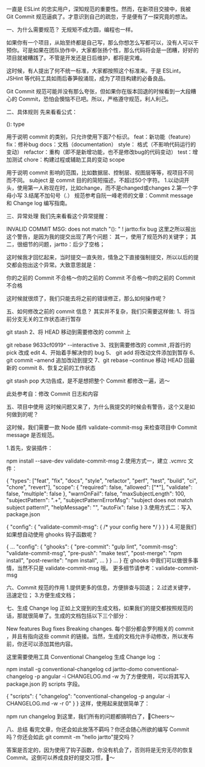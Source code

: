 一直是 ESLint 的忠实用户，深知规范的重要性。然而，在新项目交接中，我被 Git Commit 规范逼疯了。才意识到自己的疏忽，于是便有了一探究竟的想法。

一、为什么需要规范？
无规矩不成方圆，编程也一样。

如果你有一个项目，从始至终都是自己写，那么你想怎么写都可以，没有人可以干预你。可是如果在团队协作中，大家都张扬个性，那么代码将会是一团糟，好好的项目就被糟践了。不管是开发还是日后维护，都将是灾难。

这时候，有人提出了何不统一标准，大家都按照这个标准来。于是 ESLint，JSHint 等代码工具如雨后春笋般涌现，成为了项目构建的必备良品。

Git Commit 规范可能并没有那么夸张，但如果你在版本回退的时候看到一大段糟心的 Commit，恐怕会懊恼不已吧。所以，严格遵守规范，利人利己。

二、具体规则
先来看看公式：

<type>(<scope>): <subject>
type

用于说明 commit 的类别，只允许使用下面7个标识。
feat：新功能（feature）
fix：修补bug
docs：文档（documentation）
style： 格式（不影响代码运行的变动）
refactor：重构（即不是新增功能，也不是修改bug的代码变动）
test：增加测试
chore：构建过程或辅助工具的变动
scope

用于说明 commit 影响的范围，比如数据层、控制层、视图层等等，视项目不同而不同。
subject
是 commit 目的的简短描述，不超过50个字符。
1.以动词开头，使用第一人称现在时，比如change，而不是changed或changes
2.第一个字母小写
3.结尾不加句号（.）
规范参考自阮一峰老师的文章：Commit message 和 Change log 编写指南。

三、异常处理
我们先来看看这个异常提醒：

INVALID COMMIT MSG: does not match "<type>(<scope>): <subject>" !
jartto:fix bug
这里之所以报出这个警告，是因为我的提交出现了两个问题：
其一，使用了规范外的关键字；
其二，很细节的问题，jartto：后少了空格；

这时候我才回忆起来，当时提交一直失败，情急之下直接强制提交，所以以后的提交都会抱出这个异常。大致意思就是：

你的之前的 Commit 不合格～你的之前的 Commit 不合格～你的之前的 Commit 不合格

这时候就很烦了，我们只能去将之前的错误修正，那么如何操作呢？

五、如何修改之前的 commit 信息？
其实并不复杂，我们只需要这样做:
1、将当前分支无关的工作状态进行暂存

git stash
2、将 HEAD 移动到需要修改的 commit 上

git rebase 9633cf0919^ --interactive
3、找到需要修改的 commit ,将首行的 pick 改成 edit
4、开始着手解决你的 bug
5、 git add 将改动文件添加到暂存
6、 git commit –amend 追加改动到提交
7、git rebase –continue 移动 HEAD 回最新的 commit
8、恢复之前的工作状态

git stash pop
大功告成，是不是想把整个 Commit 都修改一遍，逃～

此处参考自：修改 Commit 日志和内容

五、项目中使用
这时候问题又来了，为什么我提交的时候会有警告，这个又是如何做到的呢？

这时候，我们需要一款 Node 插件 validate-commit-msg 来检查项目中 Commit message 是否规范。

1.首先，安装插件：

npm install --save-dev validate-commit-msg
2.使用方式一，建立 .vcmrc 文件：

{
  "types": ["feat", "fix", "docs", "style", "refactor", "perf", "test", "build", "ci", "chore", "revert"],
  "scope": {
    "required": false,
    "allowed": ["*"],
    "validate": false,
    "multiple": false
  },
  "warnOnFail": false,
  "maxSubjectLength": 100,
  "subjectPattern": ".+",
  "subjectPatternErrorMsg": "subject does not match subject pattern!",
  "helpMessage": "",
  "autoFix": false
}
3.使用方式二：写入 package.json

{
  "config": {
    "validate-commit-msg": {
      /* your config here */
    }
  }
}
4.可是我们如果想自动使用 ghooks 钩子函数呢？

{
  …
  "config": {
    "ghooks": {
      "pre-commit": "gulp lint",
      "commit-msg": "validate-commit-msg",
      "pre-push": "make test",
      "post-merge": "npm install",
      "post-rewrite": "npm install",
      …
    }
  }
  …
}
在 ghooks 中我们可以做很多事情，当然不只是 validate-commit-msg 哦。
更多细节请参考：validate-commit-msg

六、Commit 规范的作用
1.提供更多的信息，方便排查与回退；
2.过滤关键字，迅速定位；
3.方便生成文档；

七、生成 Change log
正如上文提到的生成文档，如果我们的提交都按照规范的话，那就很简单了。生成的文档包括以下三个部分：

New features
Bug fixes
Breaking changes.
每个部分都会罗列相关的 commit ，并且有指向这些 commit 的链接。当然，生成的文档允许手动修改，所以发布前，你还可以添加其他内容。

这里需要使用工具 Conventional Changelog 生成 Change log ：

npm install -g conventional-changelog
cd jartto-domo
conventional-changelog -p angular -i CHANGELOG.md -w
为了方便使用，可以将其写入 package.json 的 scripts 字段。

{
  "scripts": {
    "changelog": "conventional-changelog -p angular -i CHANGELOG.md -w -r 0"
  }
}
这样，使用起来就很简单了：

npm run changelog
到这里，我们所有的问题都搞明白了，🍻Cheers～

八、总结
看完文章，你还会如此放荡不羁吗？你还会随心所欲的编写 Commit 吗？你还会如此 git commit -m "hello jartto"提交吗？

答案是否定的，因为使用了钩子函数，你没有机会了，否则将是无穷无尽的恢复 Commit。这倒可以养成良好的提交习惯，🙈～
